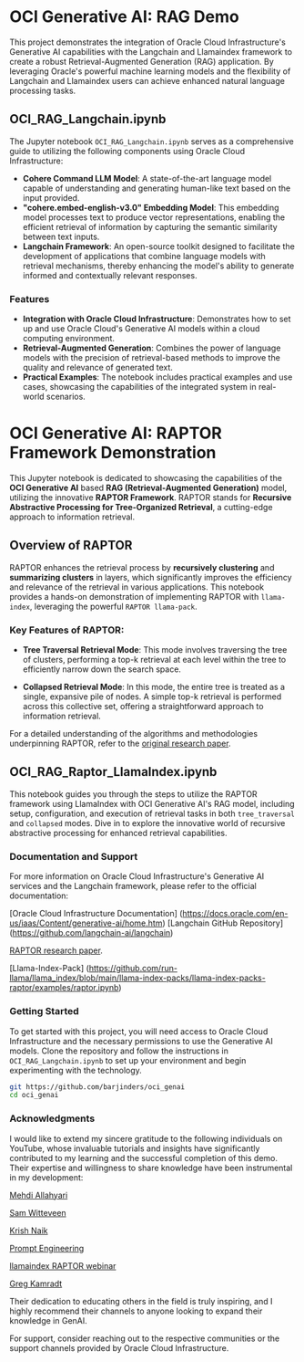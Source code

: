 # OCI Generative AI: RAG Demo

This project demonstrates the integration of Oracle Cloud Infrastructure's Generative AI capabilities with the Langchain and Llamaindex framework to create a robust Retrieval-Augmented Generation (RAG) application. By leveraging Oracle's powerful machine learning models and the flexibility of Langchain and Llamaindex users can achieve enhanced natural language processing tasks.

## OCI_RAG_Langchain.ipynb

The Jupyter notebook `OCI_RAG_Langchain.ipynb` serves as a comprehensive guide to utilizing the following components using Oracle Cloud Infrastructure:

- **Cohere Command LLM Model**: A state-of-the-art language model capable of understanding and generating human-like text based on the input provided.
- **"cohere.embed-english-v3.0" Embedding Model**: This embedding model processes text to produce vector representations, enabling the efficient retrieval of information by capturing the semantic similarity between text inputs.
- **Langchain Framework**: An open-source toolkit designed to facilitate the development of applications that combine language models with retrieval mechanisms, thereby enhancing the model's ability to generate informed and contextually relevant responses.

### Features

- **Integration with Oracle Cloud Infrastructure**: Demonstrates how to set up and use Oracle Cloud's Generative AI models within a cloud computing environment.
- **Retrieval-Augmented Generation**: Combines the power of language models with the precision of retrieval-based methods to improve the quality and relevance of generated text.
- **Practical Examples**: The notebook includes practical examples and use cases, showcasing the capabilities of the integrated system in real-world scenarios.


# OCI Generative AI: RAPTOR Framework Demonstration

This Jupyter notebook is dedicated to showcasing the capabilities of the **OCI Generative AI** based **RAG (Retrieval-Augmented Generation)** model, utilizing the innovative **RAPTOR Framework**. RAPTOR stands for **Recursive Abstractive Processing for Tree-Organized Retrieval**, a cutting-edge approach to information retrieval.

## Overview of RAPTOR

RAPTOR enhances the retrieval process by **recursively clustering** and **summarizing clusters** in layers, which significantly improves the efficiency and relevance of the retrieval in various applications. This notebook provides a hands-on demonstration of implementing RAPTOR with `llama-index`, leveraging the powerful `RAPTOR llama-pack`.

### Key Features of RAPTOR:

- **Tree Traversal Retrieval Mode**: This mode involves traversing the tree of clusters, performing a top-k retrieval at each level within the tree to efficiently narrow down the search space.

- **Collapsed Retrieval Mode**: In this mode, the entire tree is treated as a single, expansive pile of nodes. A simple top-k retrieval is performed across this collective set, offering a straightforward approach to information retrieval.

For a detailed understanding of the algorithms and methodologies underpinning RAPTOR, refer to the [original research paper](https://arxiv.org/abs/2401.18059).

## OCI_RAG_Raptor_LlamaIndex.ipynb

This notebook guides you through the steps to utilize the RAPTOR framework using LlamaIndex with OCI Generative AI's RAG model, including setup, configuration, and execution of retrieval tasks in both `tree_traversal` and `collapsed` modes. Dive in to explore the innovative world of recursive abstractive processing for enhanced retrieval capabilities.

### Documentation and Support
For more information on Oracle Cloud Infrastructure's Generative AI services and the Langchain framework, please refer to the official documentation:

[Oracle Cloud Infrastructure Documentation] (https://docs.oracle.com/en-us/iaas/Content/generative-ai/home.htm) 
[Langchain GitHub Repository] (https://github.com/langchain-ai/langchain)

[RAPTOR research paper](https://arxiv.org/abs/2401.18059).

[Llama-Index-Pack] (https://github.com/run-llama/llama_index/blob/main/llama-index-packs/llama-index-packs-raptor/examples/raptor.ipynb)


### Getting Started

To get started with this project, you will need access to Oracle Cloud Infrastructure and the necessary permissions to use the Generative AI models. Clone the repository and follow the instructions in `OCI_RAG_Langchain.ipynb` to set up your environment and begin experimenting with the technology.

```bash
git https://github.com/barjinders/oci_genai
cd oci_genai
```

### Acknowledgments
I would like to extend my sincere gratitude to the following individuals on YouTube, whose invaluable tutorials and insights have significantly contributed to my learning and the successful completion of this demo. Their expertise and willingness to share knowledge have been instrumental in my development:

[Mehdi Allahyari](https://www.youtube.com/watch?v=bpeeqbBIH1A)

[Sam Witteveen](https://www.youtube.com/watch?v=3yPBVii7Ct0)

[Krish Naik](https://www.youtube.com/watch?v=zxo3T4aQj6Q)

[Prompt Engineering](https://www.youtube.com/@engineerprompt)

[llamaindex RAPTOR webinar](https://www.youtube.com/watch?v=Bhnq8grQm5Y&t=2067s)

[Greg Kamradt](https://www.youtube.com/@DataIndependent)


Their dedication to educating others in the field is truly inspiring, and I highly recommend their channels to anyone looking to expand their knowledge in GenAI.


For support, consider reaching out to the respective communities or the support channels provided by Oracle Cloud Infrastructure.
